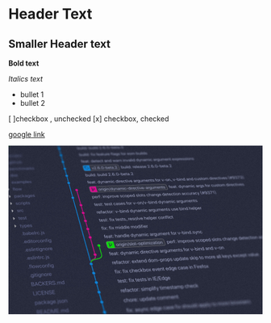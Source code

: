 # Header Text

 ## Smaller Header text

 **Bold text**

 *Italics text*

 - bullet 1
 - bullet 2

 [ ]checkbox , unchecked
 [x] checkbox, checked

 [google link](https://www.google.com/)

 ![picture_name_but_not displayed](pictures/git-flow-header.jpeg)
 